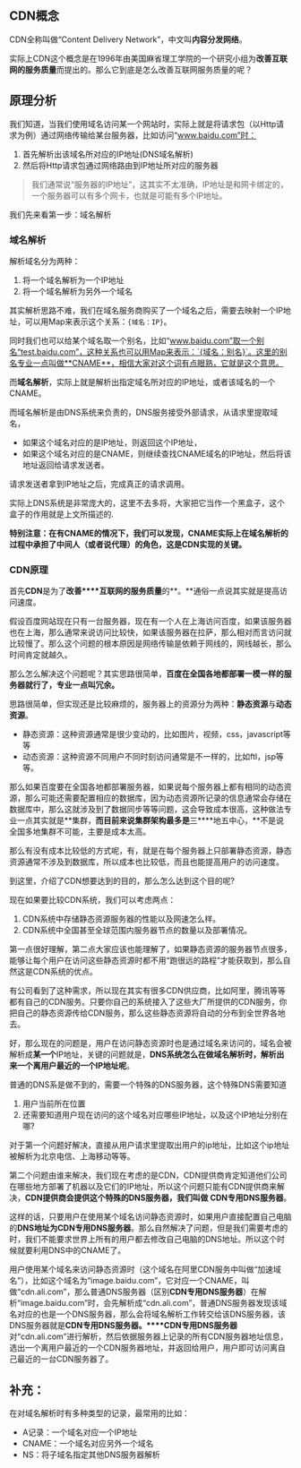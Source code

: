 ## CDN概念

CDN全称叫做“Content Delivery Network”，中文叫**内容分发网络**。

实际上CDN这个概念是在1996年由美国麻省理工学院的一个研究小组为**改善互联网的服务质量**而提出的。那么它到底是怎么改善互联网服务质量的呢？

## 原理分析

我们知道，当我们使用域名访问某一个网站时，实际上就是将请求包（以Http请求为例）通过网络传输给某台服务器，比如访问“www.baidu.com”时：

1. 首先解析出该域名所对应的IP地址(DNS域名解析)
2. 然后将Http请求包通过网络路由到IP地址所对应的服务器

> 我们通常说“服务器的IP地址”，这其实不太准确，IP地址是和网卡绑定的，一个服务器可以有多个网卡，也就是可能有多个IP地址。

我们先来看第一步：域名解析

### 域名解析

解析域名分为两种：

1. 将一个域名解析为一个IP地址
2. 将一个域名解析为另外一个域名

其实解析思路不难，我们在域名服务商购买了一个域名之后，需要去映射一个IP地址，可以用Map来表示这个关系：`{域名：IP}`。

同时我们也可以给某个域名取一个别名，比如“www.baidu.com”取一个别名“test.baidu.com”，这种关系也可以用Map来表示：`{域名：别名}`。这里的别名专业一点叫做**CNAME**，相信大家对这个词有点眼熟，它就是这个意思。

而**域名解析**，实际上就是解析出指定域名所对应的IP地址，或者该域名的一个CNAME。

而域名解析是由DNS系统来负责的，DNS服务接受外部请求，从请求里提取域名，

- 如果这个域名对应的是IP地址，则返回这个IP地址，
- 如果这个域名对应的是CNAME，则继续查找CNAME域名的IP地址，然后将该地址返回给请求发送者。

请求发送者拿到IP地址之后，完成真正的请求调用。

实际上DNS系统是非常庞大的，这里不去多将，大家把它当作一个黑盒子，这个盒子的作用就是上文所描述的.



**特别注意：在有CNAME的情况下，我们可以发现，CNAME实际上在域名解析的过程中承担了中间人（或者说代理）的角色，这是CDN实现的关键。**



### CDN原理

首先**CDN**是为了**改善****互联网的服务质量**的**。**通俗一点说其实就是提高访问速度。

假设百度网站现在只有一台服务器，现在有一个人在上海访问百度，如果该服务器也在上海，那么通常来说访问比较快，如果该服务器在拉萨，那么相对而言访问就比较慢了。那么这个问题的根本原因是网络传输是依赖于网线的，网线越长，那么时间肯定就越久。

那么怎么解决这个问题呢？其实思路很简单，**百度在全国各地都部署一模一样的服务器就行了，专业一点叫冗余。**

思路很简单，但实现还是比较麻烦的，服务器上的资源分为两种：**静态资源**与**动态资源**。

- 静态资源：这种资源通常是很少变动的，比如图片，视频，css，javascript等等
- 动态资源：这种资源不同用户不同时刻访问通常是不一样的，比如ftl，jsp等等。

那么如果百度要在全国各地都部署服务器，如果说每个服务器上都有相同的动态资源，那么可能还需要配置相应的数据库，因为动态资源所记录的信息通常会存储在数据库中，那么这就涉及到了数据同步等等问题，这会导致成本很高，这种做法专业一点其实就是**集群，**而目前来说集群架构最多是**三****地五中心，**不是说全国多地集群不可能，主要是成本太高。

那么有没有成本比较低的方式呢，有，就是在每个服务器上只部署静态资源，静态资源通常不涉及到数据库，所以成本也比较低，而且也能提高用户的访问速度。

到这里，介绍了CDN想要达到的目的，那么怎么达到这个目的呢?

现在如果要比较CDN系统，我们可以考虑两点：

1. CDN系统中存储静态资源服务器的性能以及网速怎么样。
2. CDN系统中全国甚至全球范围内服务器节点的数量以及部署情况。

第一点很好理解，第二点大家应该也能理解了，如果静态资源的服务器节点很多，能够让每个用户在访问这些静态资源时都不用“跑很远的路程”才能获取到，那么自然这是CDN系统的优点。

有公司看到了这种需求，所以现在其实有很多CDN供应商，比如阿里，腾讯等等都有自己的CDN服务。只要你自己的系统接入了这些大厂所提供的CDN服务，你把自己的静态资源传给CDN服务，那么这些静态资源将自动的分布到全世界各地去。

好，那么现在的问题是，用户在访问静态资源时也是通过域名来访问的，域名会被解析成**某一个**IP地址，关键的问题就是，**DNS系统怎么在做域名解析时，解析出来一个离用户最近的一个IP地址呢**。

普通的DNS系是做不到的，需要一个特殊的DNS服务器，这个特殊DNS需要知道

1. 用户当前所在位置
2. 还需要知道用户现在访问的这个域名对应哪些IP地址，以及这个IP地址分别在哪?

对于第一个问题好解决，直接从用户请求里提取出用户的ip地址，比如这个ip地址被解析为北京电信、上海移动等等。

第二个问题由谁来解决，我们现在考虑的是CDN，CDN提供商肯定知道他们公司在哪些地方部署了机器以及它们的IP地址，所以这个问题只能有CDN提供商来解决，**CDN提供商会提供这个特殊的DNS服务器，我们叫做 CDN专用DNS服务器**。

这样的话，只要用户在使用某个域名访问静态资源时，如果用户直接配置自己电脑的**DNS地址为CDN专用DNS服务器**。那么自然解决了问题，但是我们需要考虑的时，我们不能要求世界上所有的用户都去修改自己电脑的DNS地址。所以这个时候就要利用DNS中的CNAME了。

用户使用某个域名来访问静态资源时（这个域名在阿里CDN服务中叫做“加速域名”），比如这个域名为“image.baidu.com”，它对应一个CNAME，叫做“cdn.ali.com”，那么普通DNS服务器（区别**CDN专用DNS服务器**）在解析“image.baidu.com”时，会先解析成“cdn.ali.com”，普通DNS服务器发现该域名对应的也是一个DNS服务器，那么会将域名解析工作转交给该DNS服务器，该DNS服务器就是**CDN专用DNS服务器。****CDN专用DNS服务器**对“cdn.ali.com”进行解析，然后依据服务器上记录的所有CDN服务器地址信息，选出一个离用户最近的一个CDN服务器地址，并返回给用户，用户即可访问离自己最近的一台CDN服务器了。

## 补充：

在对域名解析时有多种类型的记录，最常用的比如：

- A记录：一个域名对应一个IP地址
- CNAME：一个域名对应另外一个域名
- NS：将子域名指定其他DNS服务器解析

